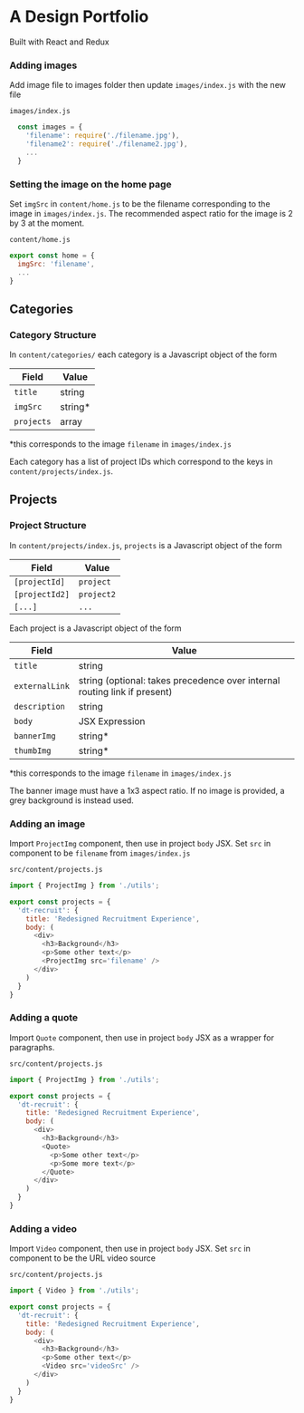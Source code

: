 # A Design Portfolio
Built with React and Redux

### Adding images
Add image file to images folder then update `images/index.js` with the
new file

`images/index.js`
```javascript
  const images = {
    'filename': require('./filename.jpg'),
    'filename2': require('./filename2.jpg'),
    ...
  }
```

### Setting the image on the home page
Set `imgSrc` in `content/home.js` to be the filename corresponding to
the image in `images/index.js`. The recommended aspect ratio for the
image is 2 by 3 at the moment.

`content/home.js`
```javascript
export const home = {
  imgSrc: 'filename',
  ...
}
```

## Categories

### Category Structure
In `content/categories/` each category is a Javascript object of the form

Field | Value
--- | ---
`title` | string
`imgSrc` | string\*
`projects` | array

\*this corresponds to the image `filename` in `images/index.js`

Each category has a list of project IDs which correspond to the keys in
`content/projects/index.js`.

## Projects

### Project Structure
In `content/projects/index.js`, `projects` is a Javascript object of the form

Field | Value
--- | ---
`[projectId]` | `project`
`[projectId2]` | `project2`
`[...]` | `...`

Each project is a Javascript object of the form

Field | Value
--- | ---
`title` | string
`externalLink` | string (optional: takes precedence over internal routing link if present)
`description` | string
`body`| JSX Expression
`bannerImg` | string\*
`thumbImg` | string\*

\*this corresponds to the image `filename` in `images/index.js`

The banner image must have a 1x3 aspect ratio. If no image is
provided, a grey background is instead used.

### Adding an image

Import `ProjectImg` component, then use in project `body` JSX. Set `src` in component to be `filename` from `images/index.js`

`src/content/projects.js`
```javascript
import { ProjectImg } from './utils';

export const projects = {
  'dt-recruit': {
    title: 'Redesigned Recruitment Experience',
    body: (
      <div>
        <h3>Background</h3>
        <p>Some other text</p>
        <ProjectImg src='filename' />
      </div>
    )
  }
}
```

### Adding a quote
Import `Quote` component, then use in project `body` JSX as a wrapper
for paragraphs.

`src/content/projects.js`
```javascript
import { ProjectImg } from './utils';

export const projects = {
  'dt-recruit': {
    title: 'Redesigned Recruitment Experience',
    body: (
      <div>
        <h3>Background</h3>
        <Quote>
          <p>Some other text</p>
          <p>Some more text</p>
        </Quote>
      </div>
    )
  }
}
```

### Adding a video
Import `Video` component, then use in project `body` JSX. Set `src` in component to be the URL video source

`src/content/projects.js`
```javascript
import { Video } from './utils';

export const projects = {
  'dt-recruit': {
    title: 'Redesigned Recruitment Experience',
    body: (
      <div>
        <h3>Background</h3>
        <p>Some other text</p>
        <Video src='videoSrc' />
      </div>
    )
  }
}
```

